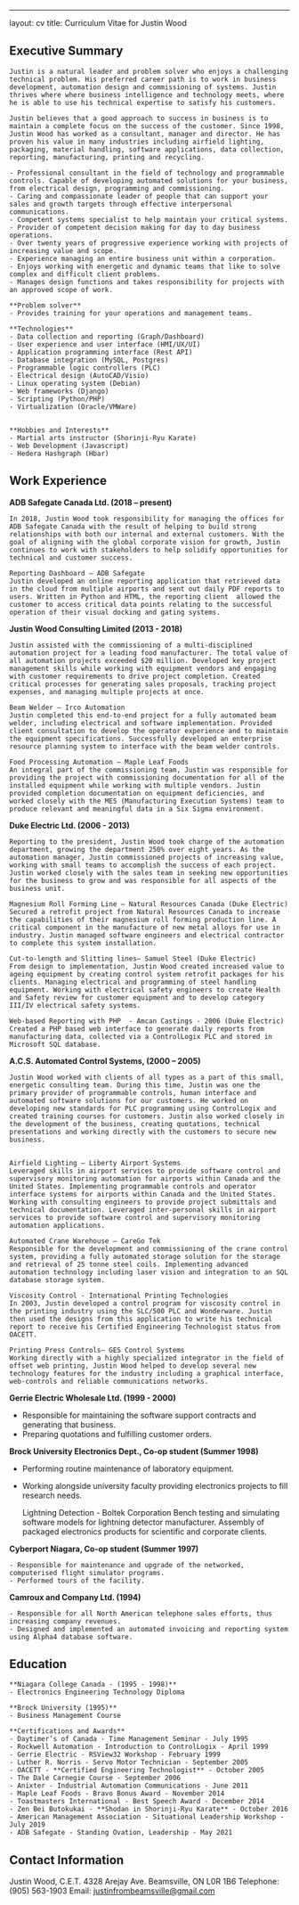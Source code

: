 ---
layout: cv
title: Curriculum Vitae for Justin Wood

## Executive Summary
    Justin is a natural leader and problem solver who enjoys a challenging technical problem. His preferred career path is to work in business development, automation design and commissioning of systems. Justin thrives where where business intelligence and technology meets, where he is able to use his technical expertise to satisfy his customers.
    
    Justin believes that a good approach to success in business is to maintain a complete focus on the success of the customer. Since 1998, Justin Wood has worked as a consultant, manager and director. He has proven his value in many industries including airfield lighting, packaging, material handling, software applications, data collection, reporting, manufacturing, printing and recycling.
    
    - Professional consultant in the field of technology and programmable controls. Capable of developing automated solutions for your business, from electrical design, programming and commissioning.
    - Caring and compassionate leader of people that can support your sales and growth targets through effective interpersonal communications.
    - Competent systems specialist to help maintain your critical systems.
    - Provider of competent decision making for day to day business operations. 
    - Over twenty years of progressive experience working with projects of increasing value and scope.
    - Experience managing an entire business unit within a corporation. 
    - Enjoys working with energetic and dynamic teams that like to solve complex and difficult client problems.
    - Manages design functions and takes responsibility for projects with an approved scope of work.
    
    **Problem solver**
    - Provides training for your operations and management teams.
    
    **Technologies**
    - Data collection and reporting (Graph/Dashboard)
    - User experience and user interface (HMI/UX/UI)
    - Application programming interface (Rest API)
    - Database integration (MySQL, Postgres)
    - Programmable logic controllers (PLC)
    - Electrical design (AutoCAD/Visio)
    - Linux operating system (Debian)
    - Web frameworks (Django)
    - Scripting (Python/PHP)
    - Virtualization (Oracle/VMWare)


    **Hobbies and Interests**
    - Martial arts instructor (Shorinji-Ryu Karate)
    - Web Development (Javascript)
    - Hedera Hashgraph (Hbar)


## Work Experience

**ADB Safegate Canada Ltd. (2018 – present)** 

    In 2018, Justin Wood took responsibility for managing the offices for ADB Safegate Canada with the result of helping to build strong relationships with both our internal and external customers. With the goal of aligning with the global corporate vision for growth, Justin continues to work with stakeholders to help solidify opportunities for technical and customer success.
     
    Reporting Dashboard – ADB Safegate
    Justin developed an online reporting application that retrieved data in the cloud from multiple airports and sent out daily PDF reports to users. Written in Python and HTML, the reporting client  allowed the customer to access critical data points relating to the successful operation of their visual docking and gating systems.

**Justin Wood Consulting Limited (2013 - 2018)** 

    Justin assisted with the commissioning of a multi-disciplined automation project for a leading food manufacturer. The total value of all automation projects exceeded $20 million. Developed key project management skills while working with equipment vendors and engaging with customer requirements to drive project completion. Created critical processes for generating sales proposals, tracking project expenses, and managing multiple projects at once.
    
    Beam Welder – Irco Automation
    Justin completed this end-to-end project for a fully automated beam welder, including electrical and software implementation. Provided client consultation to develop the operator experience and to maintain the equipment specifications. Successfully developed an enterprise resource planning system to interface with the beam welder controls. 
    
    Food Processing Automation – Maple Leaf Foods
    An integral part of the commissioning team, Justin was responsible for providing the project with commissioning documentation for all of the installed equipment while working with multiple vendors. Justin provided completion documentation on equipment deficiencies, and worked closely with the MES (Manufacturing Execution Systems) team to produce relevant and meaningful data in a Six Sigma environment.  

 
**Duke Electric Ltd. (2006 - 2013)** 

    Reporting to the president, Justin Wood took charge of the automation department, growing the department 250% over eight years. As the automation manager, Justin commissioned projects of increasing value, working with small teams to accomplish the success of each project. Justin worked closely with the sales team in seeking new opportunities for the business to grow and was responsible for all aspects of the business unit.
     
    Magnesium Roll Forming Line – Natural Resources Canada (Duke Electric) 
    Secured a retrofit project from Natural Resources Canada to increase the capabilities of their magnesium roll forming production line. A critical component in the manufacture of new metal alloys for use in industry. Justin managed software engineers and electrical contractor to complete this system installation.
    
    Cut-to-length and Slitting lines– Samuel Steel (Duke Electric)
    From design to implementation, Justin Wood created increased value to ageing equipment by creating control system retrofit packages for his clients. Managing electrical and programming of steel handling equipment. Working with electrical safety engineers to create Health and Safety review for customer equipment and to develop category III/IV electrical safety systems.  
    
    Web-based Reporting with PHP  - Amcan Castings - 2006 (Duke Electric)
    Created a PHP based web interface to generate daily reports from manufacturing data, collected via a ControlLogix PLC and stored in Microsoft SQL database.

**A.C.S. Automated Control Systems, (2000 – 2005)**

    Justin Wood worked with clients of all types as a part of this small, energetic consulting team. During this time, Justin was one the primary provider of programmable controls, human interface and automated software solutions for our customers. He worked on developing new standards for PLC programming using ControlLogix and created training courses for customers. Justin also worked closely in the development of the business, creating quotations, technical presentations and working directly with the customers to secure new business. 


    Airfield Lighting – Liberty Airport Systems
    Leveraged skills in airport services to provide software control and supervisory monitoring automation for airports within Canada and the United States. Implementing programmable controls and operator interface systems for airports within Canada and the United States. Working with consulting engineers to provide project submittals and technical documentation. Leveraged inter-personal skills in airport services to provide software control and supervisory monitoring automation applications. 
    
    Automated Crane Warehouse – CareGo Tek
    Responsible for the development and commissioning of the crane control system, providing a fully automated storage solution for the storage and retrieval of 25 tonne steel coils. Implementing advanced automation technology including laser vision and integration to an SQL database storage system. 
     
    Viscosity Control - International Printing Technologies
    In 2003, Justin developed a control program for viscosity control in the printing industry using the SLC/500 PLC and Wonderware. Justin then used the designs from this application to write his technical report to receive his Certified Engineering Technologist status from OACETT.
    
    Printing Press Controls– GES Control Systems
    Working directly with a highly specialized integrator in the field of offset web printing, Justin Wood helped to develop several new technology features for the industry including a graphical interface, web-controls and reliable communications networks.

**Gerrie Electric Wholesale Ltd. (1999 - 2000)**

- Responsible for maintaining the software support contracts and generating that business.
- Preparing quotations and fulfilling customer orders.

**Brock University Electronics Dept., Co-op student (Summer 1998)**

- Performing routine maintenance of laboratory equipment.
- Working alongside university faculty providing electronics projects to fill research needs.


    Lightning Detection - Boltek Corporation
    Bench testing and simulating software models for lightning detector manufacturer. Assembly of packaged electronics products for scientific and corporate clients.

**Cyberport Niagara, Co-op student (Summer 1997)**

    - Responsible for maintenance and upgrade of the networked, computerised flight simulator programs.
    - Performed tours of the facility.

**Camroux and Company Ltd. (1994)**

    - Responsible for all North American telephone sales efforts, thus increasing company revenues.
    - Designed and implemented an automated invoicing and reporting system using Alpha4 database software.
## Education
    **Niagara College Canada - (1995 - 1998)**
    - Electronics Engineering Technology Diploma
    
    **Brock University (1995)**
    - Business Management Course
    
    **Certifications and Awards**
    - Daytimer’s of Canada - Time Management Seminar - July 1995
    - Rockwell Automation - Introduction to ControlLogix - April 1999
    - Gerrie Electric - RSView32 Workshop - February 1999
    - Luther R. Norris - Servo Motor Technician - September 2005
    - OACETT - **Certified Engineering Technologist** - October 2005
    - The Dale Carnegie Course - September 2006
    - Anixter - Industrial Automation Communications - June 2011
    - Maple Leaf Foods - Bravo Bonus Award - November 2014
    - Toastmasters International - Best Speech Award - December 2014
    - Zen Bei Butokukai - **Shodan in Shorinji-Ryu Karate** - October 2016
    - American Management Association - Situational Leadership Workshop - July 2019
    - ADB Safegate - Standing Ovation, Leadership - May 2021
## Contact Information

Justin Wood, C.E.T.
4328 Arejay Ave.
Beamsville, ON  L0R 1B6
Telephone: (905) 563-1903
Email: justinfrombeamsville@gmail.com


<!-- ### Footer

Last updated: May 2013 -->


